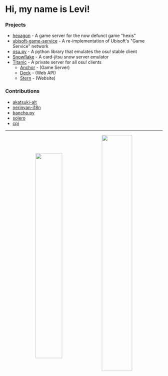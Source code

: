 
# Hi, my name is Levi!

### Projects

- [hexagon](https://github.com/hexis-revival/hexagon) - A game server for the now defunct game "hexis"
- [ubisoft-game-service](https://github.com/Lekuruu/ubisoft-game-service) - A re-implementation of Ubisoft's "Game Service" network
- [osu.py](https://github.com/Lekuruu/osu.py) - A python library that emulates the osu! stable client
- [Snowflake](https://github.com/Lekuruu/snowflake) - A card-jitsu snow server emulator
- [Titanic](https://github.com/osuTitanic/titanic) - A private server for all osu! clients
    - [Anchor](https://github.com/osuTitanic/anchor) - (Game Server)
    - [Deck](https://github.com/osuTitanic/deck) - (Web API)
    - [Stern](https://github.com/osuTitanic/stern) - (Website)

### Contributions

- [akatsuki-alt](https://github.com/kanaarima/)
- [nerinyan-i18n](https://github.com/Nerinyan/Nerinyan-i18n)
- [bancho.py](https://github.com/osuAkatsuki/bancho.py)
- [solero](https://github.com/solero/)
- [cpi](https://github.com/CPImagined)

---

<p align="center" style="width: 100%;">
    <span style="width: 100%;">
     <img align="center" style="width: 41%;" src="https://github-readme-stats.vercel.app/api?username=Lekuruu&show_icons=true&theme=aura">
     <img align="center" style="width: 44%;" src="https://streak-stats.demolab.com/?user=Lekuruu&theme=aura">
    </span>
</p>
